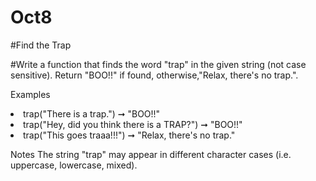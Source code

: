 # Oct8

#Find the Trap

#Write a function that finds the word "trap" in the given string (not case sensitive). Return "BOO!!" if found, otherwise,"Relax, there's no trap.".

Examples

<li>trap("There is a trap.") ➞ "BOO!!"</li>

<li>trap("Hey, did you think there is a TRAP?") ➞ "BOO!!"</li>

<li>trap("This goes traaa!!!") ➞ "Relax, there's no trap."</li>

Notes
The string "trap" may appear in different character cases (i.e. uppercase, lowercase, mixed).
